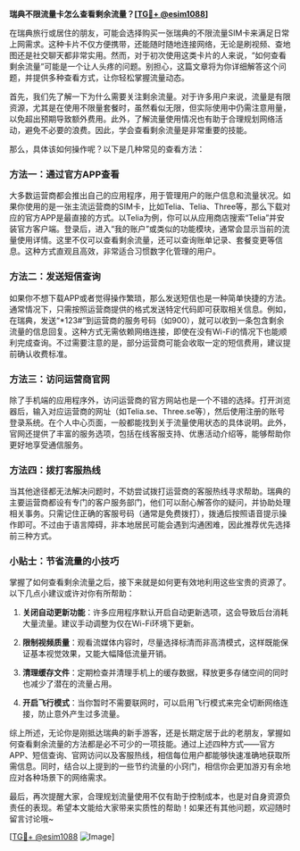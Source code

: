 **瑞典不限流量卡怎么查看剩余流量？[[TG💪+ @esim1088](https://t.me/s/esim1088)]**

在瑞典旅行或居住的朋友，可能会选择购买一张瑞典的不限流量SIM卡来满足日常上网需求。这种卡片不仅方便携带，还能随时随地连接网络，无论是刷视频、查地图还是社交聊天都非常实用。然而，对于初次使用这类卡片的人来说，“如何查看剩余流量”可能是一个让人头疼的问题。别担心，这篇文章将为你详细解答这个问题，并提供多种查看方式，让你轻松掌握流量动态。

首先，我们先了解一下为什么需要关注剩余流量。对于许多用户来说，流量是有限资源，尤其是在使用不限量套餐时，虽然看似无限，但实际使用中仍需注意用量，以免超出预期导致额外费用。此外，了解流量使用情况也有助于合理规划网络活动，避免不必要的浪费。因此，学会查看剩余流量是非常重要的技能。

那么，具体该如何操作呢？以下是几种常见的查看方法：

### 方法一：通过官方APP查看

大多数运营商都会推出自己的应用程序，用于管理用户的账户信息和流量状况。如果你使用的是一张主流运营商的SIM卡，比如Telia、Telia、Three等，那么下载对应的官方APP是最直接的方式。以Telia为例，你可以从应用商店搜索“Telia”并安装官方客户端。登录后，进入“我的账户”或类似的功能模块，通常会显示当前的流量使用详情。这里不仅可以查看剩余流量，还可以查询账单记录、套餐变更等信息。这种方式直观且高效，非常适合习惯数字化管理的用户。

### 方法二：发送短信查询

如果你不想下载APP或者觉得操作繁琐，那么发送短信也是一种简单快捷的方法。通常情况下，只需按照运营商提供的格式发送特定代码即可获取相关信息。例如，在瑞典，发送“*123#”到运营商的服务号码（如900），就可以收到一条包含剩余流量的信息回复。这种方式无需依赖网络连接，即使在没有Wi-Fi的情况下也能顺利完成查询。不过需要注意的是，部分运营商可能会收取一定的短信费用，建议提前确认收费标准。

### 方法三：访问运营商官网

除了手机端的应用程序外，访问运营商的官方网站也是一个不错的选择。打开浏览器后，输入对应运营商的网址（如Telia.se、Three.se等），然后使用注册的账号登录系统。在个人中心页面，一般都能找到关于流量使用状态的具体说明。此外，官网还提供了丰富的服务选项，包括在线客服支持、优惠活动介绍等，能够帮助你更好地享受通信服务。

### 方法四：拨打客服热线

当其他途径都无法解决问题时，不妨尝试拨打运营商的客服热线寻求帮助。瑞典的主要运营商都设有专门的客户服务部门，他们可以耐心解答你的疑问，并协助处理相关事务。只需记住正确的客服号码（通常是免费拨打），拨通后按照语音提示操作即可。不过由于语言障碍，非本地居民可能会遇到沟通困难，因此推荐优先选择前三种方式。

### 小贴士：节省流量的小技巧

掌握了如何查看剩余流量之后，接下来就是如何更有效地利用这些宝贵的资源了。以下几点小建议或许对你有所帮助：

1. **关闭自动更新功能**：许多应用程序默认开启自动更新选项，这会导致后台消耗大量流量。建议手动调整为仅在Wi-Fi环境下更新。
   
2. **限制视频质量**：观看流媒体内容时，尽量选择标清而非高清模式，这样既能保证基本视觉效果，又能大幅降低流量开销。
   
3. **清理缓存文件**：定期检查并清理手机上的缓存数据，释放更多存储空间的同时也减少了潜在的流量占用。
   
4. **开启飞行模式**：当你暂时不需要联网时，可以启用飞行模式来完全切断网络连接，防止意外产生过多流量。

综上所述，无论你是刚抵达瑞典的新手游客，还是长期定居于此的老朋友，掌握如何查看剩余流量的方法都是必不可少的一项技能。通过上述四种方式——官方APP、短信查询、官网访问以及客服热线，相信每位用户都能够快速准确地获取所需信息。同时，结合以上提到的一些节约流量的小窍门，相信你会更加游刃有余地应对各种场景下的网络需求。

最后，再次提醒大家，合理规划流量使用不仅有助于控制成本，也是对自身资源负责任的表现。希望本文能给大家带来实质性的帮助！如果还有其他问题，欢迎随时留言讨论哦~

[[TG💪+ @esim1088](https://t.me/s/esim1088) ![Image](https://i.postimg.cc/4NQfJmqS/Snipaste-2025-05-13-00-14-12.png)]